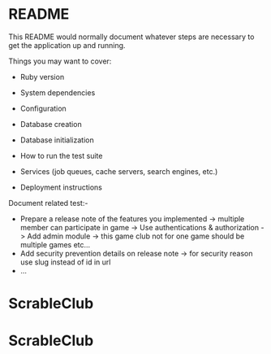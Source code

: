 # README

This README would normally document whatever steps are necessary to get the
application up and running.

Things you may want to cover:

* Ruby version

* System dependencies

* Configuration

* Database creation

* Database initialization

* How to run the test suite

* Services (job queues, cache servers, search engines, etc.)

* Deployment instructions


Document related test:-

* Prepare a release note of the features you implemented
    -> multiple member can participate in game
    -> Use authentications & authorization
    -> Add admin module
    -> this game club not for one game should be multiple games
    etc...
* Add security prevention details on release note
    -> for security reason use slug instead of id in url
* ...
# ScrableClub
# ScrableClub
